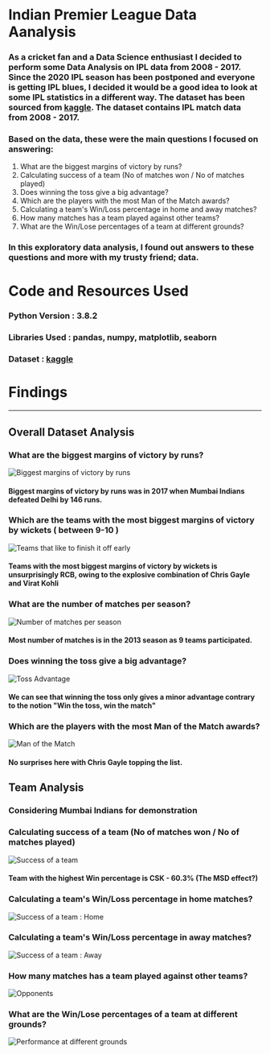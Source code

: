 # Indian Premier League Data Aanalysis

### As a cricket fan and a Data Science enthusiast I decided to perform some Data Analysis on IPL data from 2008 - 2017. Since the 2020 IPL season has been postponed and everyone is getting IPL blues, I decided it would be a good idea to look at some IPL statistics in a different way. The dataset has been sourced from [kaggle](https://www.kaggle.com/manasgarg/ipl/data). The dataset contains IPL match data from 2008 - 2017.

### Based on the data, these were the main questions I focused on answering:
1. What are the biggest margins of victory by runs?
2. Calculating success of a team (No of matches won / No of matches played)
3. Does winning the toss give a big advantage?
4. Which are the players with the most Man of the Match awards?
5. Calculating a team's Win/Loss percentage in home and away matches?
6. How many matches has a team played against other teams?
7. What are the Win/Lose percentages of a team at different grounds?

### In this exploratory data analysis, I found out answers to these questions and more with my trusty friend; data.

# Code and Resources Used

### Python Version : 3.8.2
### Libraries Used : pandas, numpy, matplotlib, seaborn
### Dataset : [kaggle](https://www.kaggle.com/manasgarg/ipl/data)

# Findings
___

## Overall Dataset Analysis

### What are the biggest margins of victory by runs?
![Biggest margins of victory by runs](https://raw.githubusercontent.com/ritik-k/ipl_analysis/master/images/Screenshot%20from%202020-06-22%2000-24-44.png)
#### Biggest margins of victory by runs was in 2017 when Mumbai Indians defeated Delhi by 146 runs.

### Which are the teams with the most biggest margins of victory by wickets ( between 9-10 )
![Teams that like to finish it off early](https://raw.githubusercontent.com/ritik-k/ipl_analysis/master/images/Screenshot%20from%202020-06-22%2000-26-26.png)
#### Teams with the most biggest margins of victory by wickets is unsurprisingly RCB, owing to the explosive combination of Chris Gayle and Virat Kohli

### What are the number of matches per season?
![Number of matches per season](https://raw.githubusercontent.com/ritik-k/ipl_analysis/master/images/Screenshot%20from%202020-06-22%2000-26-41.png)
#### Most number of matches is in the 2013 season as 9 teams participated.

### Does winning the toss give a big advantage?
![Toss Advantage](https://raw.githubusercontent.com/ritik-k/ipl_analysis/master/images/Screenshot%20from%202020-06-22%2000-27-17.png)
#### We can see that winning the toss only gives a minor advantage contrary to the notion "Win the toss, win the match"

### Which are the players with the most Man of the Match awards?
![Man of the Match](https://raw.githubusercontent.com/ritik-k/ipl_analysis/master/images/Screenshot%20from%202020-06-22%2000-27-34.png)
#### No surprises here with Chris Gayle topping the list.

## Team Analysis
### Considering Mumbai Indians for demonstration

### Calculating success of a team (No of matches won / No of matches played)
![Success of a team](https://raw.githubusercontent.com/ritik-k/ipl_analysis/master/images/Screenshot%20from%202020-06-22%2000-26-59.png)
#### Team with the highest Win percentage is CSK - 60.3% (The MSD effect?)

### Calculating a team's Win/Loss percentage in home matches?
![Success of a team : Home](https://raw.githubusercontent.com/ritik-k/ipl_analysis/master/images/Screenshot%20from%202020-06-22%2000-27-57.png)

### Calculating a team's Win/Loss percentage in away matches?
![Success of a team : Away](https://raw.githubusercontent.com/ritik-k/ipl_analysis/master/images/Screenshot%20from%202020-06-22%2000-28-15.png)

### How many matches has a team played against other teams?
![Opponents](https://raw.githubusercontent.com/ritik-k/ipl_analysis/master/images/Screenshot%20from%202020-06-22%2000-28-35.png)

### What are the Win/Lose percentages of a team at different grounds?
![Performance at different grounds](https://raw.githubusercontent.com/ritik-k/ipl_analysis/master/images/Screenshot%20from%202020-06-22%2000-29-08.png)

